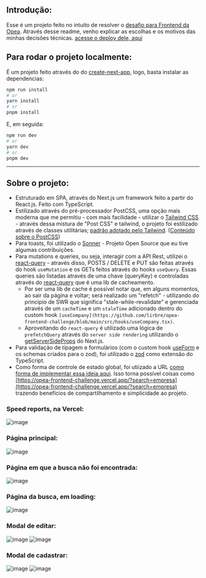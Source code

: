 ## Introdução:

Esse é um projeto feito no intuito de resolver o [desafio para Frontend da Opea](https://opea.notion.site/Avalia-o-Front-end-d82f51f5ab18422ca28ed8abf85f5b55). Através desse readme, venho explicar as escolhas e os motivos das minhas decisões técnicas. [acesse o deploy dele, aqui](https://opea-frontend-challenge.vercel.app/)

## Para rodar o projeto localmente:

É um projeto feito através do do [create-next-app](https://nextjs.org/docs/pages/api-reference/create-next-app), logo, basta instalar as dependencias:

```bash
npm run install
# or
yarn install
# or
pnpm install
```

E, em seguida:

```bash
npm run dev
# or
yarn dev
# or
pnpm dev
```

---

## Sobre o projeto:

- Estruturado em SPA, através do Next.js um framework feito a partir do React.js. Feito com TypeScript.
- Estilizado através do pré-processador PostCSS, uma opção mais moderna que me permitiu - com mais facilidade - utilizar o [Tailwind CSS](https://tailwindcss.com/docs/installation) - através dessa mistura de "Post CSS" e tailwind, o projeto foi estilizado através de classes utilitárias; [padrão adotado pelo Tailwind](https://tailwindcss.com/docs/utility-first). ([Conteúdo sobre o PostCSS](https://dev.to/dawnind/what-is-postcss-why-should-we-care-45fj))
- Para toasts, foi utilizado o [Sonner](https://sonner.emilkowal.ski/) - Projeto Open Source que eu tive algumas contribuições.
- Para mutations e queries, ou seja, interagir com a API Rest, utilizei o [react-query](https://tanstack.com/query/v3/) - através disso, POSTS / DELETE e PUT são feitas através do hook `useMutation` e os GETs feitos através do hooks `useQuery`. Essas queries são listadas através de uma chave (queryKey) e controladas através do [react-query](https://tanstack.com/query/v3/) que é uma lib de cacheamento.
  - Por ser uma lib de cache é possível notar que, em alguns momentos, ao sair da página e voltar; será realizado um "refetch" - utilizando do principio de SWR que significa "stale-while-revalidate" e gerenciada através de um `cacheTime` e um `staleTime` adicionado dentro do custom hook `[useCompany](https://github.com/lirbre/opea-frontend-challenge/blob/main/src/hooks/useCompany.tsx)`.
  - Aproveitando do `react-query` é utilizado uma lógica de `prefetchQuery` através do `server side rendering` utilizando o [getServerSideProps](https://nextjs.org/docs/pages/api-reference/functions/get-server-side-props) do Next.js.
- Para validação de tipagem e formulários (com o custom hook [useForm](https://github.com/lirbre/opea-frontend-challenge/blob/main/src/hooks/useForm.tsx) e os schemas criados para o zod), foi utilizado o [zod](https://zod.dev/) como extensão do TypeScript.
- Como forma de controle de estado global, foi utiizado a URL [como forma de implementar essa ideia aqui](https://betterprogramming.pub/how-and-why-you-should-store-react-ui-state-in-the-url-f2013a204cb2). Isso torna possível coisas como [https://opea-frontend-challenge.vercel.app/?search=empresa](https://opea-frontend-challenge.vercel.app/?search=empresa) trazendo benefícios de compartilhamento e simplicidade ao projeto.

### Speed reports, na Vercel:

![image](https://user-images.githubusercontent.com/86065449/236294705-96513e69-5d2a-4fe6-996a-4fcafc47640b.png)

### Página principal:

![image](https://user-images.githubusercontent.com/86065449/236275936-485715ea-2357-46e6-939e-2b3f66cb176b.png)

### Página em que a busca não foi encontrada:

![image](https://user-images.githubusercontent.com/86065449/236277331-7bc5ae1c-a2d9-4497-8384-75b25814cb30.png)

### Página da busca, em loading:

![image](https://user-images.githubusercontent.com/86065449/236281874-e45807de-431d-4f97-b642-767ee687a456.png)

### Modal de editar:

![image](https://user-images.githubusercontent.com/86065449/236286566-f761a07c-dfdb-445f-ac32-58f666528faa.png)
![image](https://user-images.githubusercontent.com/86065449/236286385-db379bf0-3f1a-4239-ab9a-299f95026d06.png)

### Modal de cadastrar:

![image](https://user-images.githubusercontent.com/86065449/236286499-18198704-0b3f-4539-8fc8-b7e310d4ed72.png)
![image](https://user-images.githubusercontent.com/86065449/236286603-1f46624b-d0b8-4bc3-95d8-b0e8b4079a42.png)
